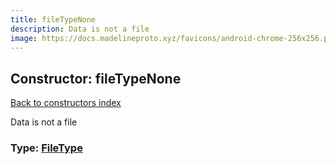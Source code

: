 ```yaml
---
title: fileTypeNone
description: Data is not a file
image: https://docs.madelineproto.xyz/favicons/android-chrome-256x256.png
---
```

## Constructor: fileTypeNone  
[Back to constructors index](index.md)



Data is not a file




### Type: [FileType](../types/FileType.md)


